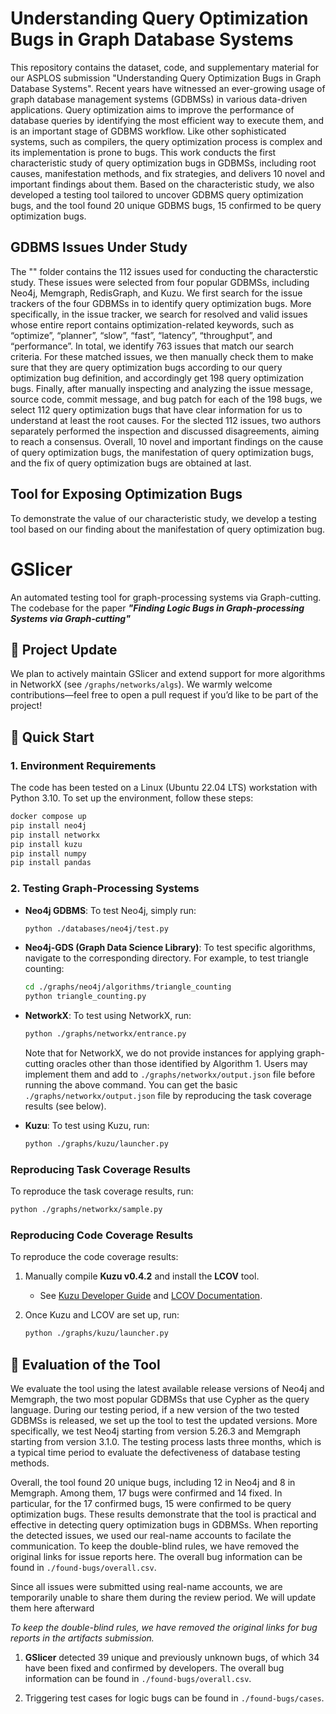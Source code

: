 
# Understanding Query Optimization Bugs in Graph Database Systems

This repository contains the dataset, code, and supplementary material for our ASPLOS submission 
"Understanding Query Optimization Bugs in Graph Database Systems". Recent years have witnessed an ever-growing usage of graph
database management systems (GDBMSs) in various data-driven applications. Query optimization aims to improve
the performance of database queries by identifying the most efficient way to execute them, and is an important stage of GDBMS workflow.
Like other sophisticated systems, such as compilers, the query optimization process is complex and its implementation is prone to bugs. 
This work conducts the first characteristic study of query optimization bugs in GDBMSs, including root causes, manifestation methods, and
fix strategies, and delivers 10 novel and important findings about them. Based on the characteristic study, we also developed a testing tool
tailored to uncover GDBMS query optimization bugs, and the tool found 20 unique GDBMS bugs, 15 confirmed to be query optimization bugs. 

## GDBMS Issues Under Study

The "" folder contains the 112 issues used for conducting the characterstic study. These issues were selected from four popular GDBMSs,
including Neo4j, Memgraph, RedisGraph, and Kuzu. We first search for the issue trackers of the four GDBMSs in to identify query 
optimization bugs. More specifically, in the issue tracker, we search for resolved and valid issues whose entire report contains optimization-related keywords, 
such as “optimize”, “planner”, “slow”, “fast”, “latency”, “throughput”, and “performance”. In total, we identify 763 issues that match
our search criteria. For these matched issues, we then manually check them to make sure that they are query optimization
bugs according to our query optimization bug definition, and accordingly get 198 query optimization bugs. Finally, after manually inspecting
and analyzing the issue message, source code, commit message, and bug patch for each of the 198 bugs, we select 112 query optimization bugs that 
have clear information for us to understand at least the root causes. For the slected 112 issues, two authors separately performed the inspection and
discussed disagreements, aiming to reach a consensus. Overall, 10 novel and important findings on the cause of query optimization bugs, the manifestation
of query optimization bugs, and the fix of query optimization bugs are obtained at last. 

## Tool for Exposing Optimization Bugs

To demonstrate the value of our characteristic study, we develop a testing tool based on our finding about the manifestation of query optimization bug. 

# GSlicer

An automated testing tool for graph-processing systems via Graph-cutting. The codebase for the paper ***"Finding Logic Bugs in Graph-processing Systems via Graph-cutting"***

## 📰 Project Update

We plan to actively maintain GSlicer and extend support for more algorithms in NetworkX (see `/graphs/networks/algs`). We warmly welcome contributions—feel free to open a pull request if you’d like to be part of the project!


## 🚀 Quick Start

### 1. Environment Requirements

The code has been tested on a Linux (Ubuntu 22.04 LTS) workstation with Python 3.10. To set up the environment, follow these steps:

```bash
docker compose up
pip install neo4j
pip install networkx
pip install kuzu
pip install numpy
pip install pandas
```

### 2. Testing Graph-Processing Systems

- **Neo4j GDBMS**: To test Neo4j, simply run:
  ```bash
  python ./databases/neo4j/test.py
  ```

- **Neo4j-GDS (Graph Data Science Library)**: To test specific algorithms, navigate to the corresponding directory. For example, to test triangle counting:
  ```bash
  cd ./graphs/neo4j/algorithms/triangle_counting
  python triangle_counting.py
  ```

- **NetworkX**: To test using NetworkX, run:
  ```bash
  python ./graphs/networkx/entrance.py
  ```
  Note that for NetworkX, we do not provide instances for applying graph-cutting oracles other than those identified by Algorithm 1. Users may implement them and add to `./graphs/networkx/output.json` file before running the above command.
  You can get the basic `./graphs/networkx/output.json` file by reproducing the task coverage results (see below).

- **Kuzu**: To test using Kuzu, run:
  ```bash
  python ./graphs/kuzu/launcher.py
  ```

### Reproducing Task Coverage Results

To reproduce the task coverage results, run:
```bash
python ./graphs/networkx/sample.py
```

### Reproducing Code Coverage Results

To reproduce the code coverage results:
1. Manually compile **Kuzu v0.4.2** and install the **LCOV** tool.
   - See [Kuzu Developer Guide](https://docs.kuzudb.com/developer-guide/) and [LCOV Documentation](https://lcov.readthedocs.io/en/latest/).
   
2. Once Kuzu and LCOV are set up, run:
   ```bash
   python ./graphs/kuzu/launcher.py
   ```



## 🐛 Evaluation of the Tool

We evaluate the tool using the latest available release versions of Neo4j and Memgraph, the two most popular GDBMSs that use Cypher as the query language. During our testing
period, if a new version of the two tested GDBMSs is released, we set up the tool to test the updated versions. More specifically, we test Neo4j starting from version 5.26.3 and
Memgraph starting from version 3.1.0. The testing process lasts three months, which is a typical time period to evaluate the defectiveness of database testing methods.

Overall, the tool found 20 unique bugs, including 12 in Neo4j and 8 in Memgraph. Among them, 17 bugs were confirmed and 14 fixed. In particular, for the 17 confirmed bugs, 15 were 
confirmed to be query optimization bugs. These results demonstrate that the tool is practical and effective in detecting query optimization bugs in GDBMSs. When reporting the detected issues, 
we used our real-name accounts to facilate the communication. To keep the double-blind rules, we have removed the original links for issue reports here. The overall bug information can be found 
in `./found-bugs/overall.csv`.


Since all issues were submitted using real-name accounts, we are temporarily unable to share them during the review period. We will update them here afterward


*To keep the double-blind rules, we have removed the original links for bug reports in the artifacts submission.*

1. **GSlicer** detected 39 unique and previously unknown bugs, of which 34 have been fixed and confirmed by developers. The overall bug information can be found in `./found-bugs/overall.csv`.

2. Triggering test cases for logic bugs can be found in `./found-bugs/cases`.

